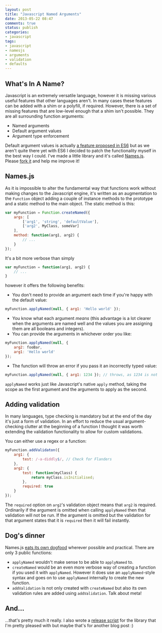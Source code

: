 ```yaml
---
layout: post
title: "Javascript Named Arguments"
date: 2013-05-22 08:47
comments: true
status: publish
categories:
- javascript
tags:
- javascript
- namesjs
- arguments
- validation
- defaults
---
```


What's In A Name?
-----------------

Javascript is an extremely versatile language, however it is missing various useful features that other languages aren't. In many cases these features can be added with a shim or a polyfill, if required. However, there is a set of missing features that are low-level enough that a shim isn't possible. They are all surrounding function arguments:

* Named arguments
* Default argument values
* Argument type enforcement


Default argument values is actually [a feature proposed in ES6](https://wiki.mozilla.org/ES6_plans#New_syntax_.28stuff_that_affects_the_front_end_and.2For_bytecode.29) but as we aren't quite there yet with ES6 I decided to patch the functionality myself in the best way I could. I've made a little library and it's called [Names.js](http://namesjs.markstickley.co.uk). Please [fork it](https://github.com/markstickley/names.js) and help me improve it!


Names.js
--------

As it is impossible to alter the fundamental way that functions work without making changes to the Javascript engine, it's written as an augmentation to the `Function` object adding a couple of instance methods to the prototype and a static method to the main object. The static method is this:

``` javascript Javascript
var myFunction = Function.createNamed({
    args: [
        ['arg1', 'string', 'defaultValue'],
        ['arg2', MyClass, someVar]
    ],
    method: function(arg1, arg2) {
        // ...
    }
});
```

It's a bit more verbose than simply

``` javascript Javascript
var myFunction = function(arg1, arg2) {
    // ...
}
```

however it offers the following benefits:

* You don't need to provide an argument each time if you're happy with the default value:

``` javascript Javascript
myFunction.applyNamed(null, { arg1: 'Hello world' });
```

* You know what each argument _means_ (this advantage is a lot clearer when the arguments are named well and the values you are assigning them are all booleans and integers).
* You can provide the arguments in whichever order you like:

``` javascript Javascript
myFunction.applyNamed(null, {
    arg2: fooBar,
    arg1: 'Hello world'
});
```

* The function will throw an error if you pass it an incorrectly typed value:

``` javascript Javascript
myFunction.applyNamed(null, { arg1: 1234 }); // throws, as 1234 is not a 'string'
```

`applyNamed` works just like Javascript's native `apply` method, taking the scope as the first argument and the arguments to apply as the second.


Adding validation
-----------------

In many languages, type checking is mandatory but at the end of the day it's just a form of validation. In an effort to reduce the usual argument-checking clutter at the beginning of a function I thought it was worth extending the validation functionality to allow for custom validations.

You can either use a regex or a function:

``` javascript Javascript
myFunction.addValidaton({
    arg1: {
        test: /-a-diddly$/, // Check for Flanders
    },
    arg2: {
        test: function(myClass) {
            return myClass.isInitialised;
        },
        required: true
    }
});
```

The `required` option on `arg2`'s validation object means that `arg2` is required. Ordinarily if the argument is omitted when calling `applyNamed` then that validation will not be run. If the argument is omitted but the validation for that argument states that it is `required` then it will fail instantly.


Dog's dinner
------------

Names.js [eats its own dogfood](http://en.wikipedia.org/wiki/Eating_your_own_dog_food) wherever possible and practical. There are only 3 public functions:

* `applyNamed` wouldn't make sense to be able to `applyNamed` to.
* `createNamed` would be an even more verbose way of creating a function if you used it with `applyNamed`. However it does use an `applyNamed`-style syntax and goes on to use `applyNamed` internally to create the new function.
* `addValidation` is not only created with `createNamed` but also its own validation rules are added using `addValidation`. Talk about meta!


And...
------

...that's pretty much it really. I also wrote a [release script](https://github.com/markstickley/names.js/blob/master/release) for the library that I'm pretty pleased with but maybe that's for another blog post :)
